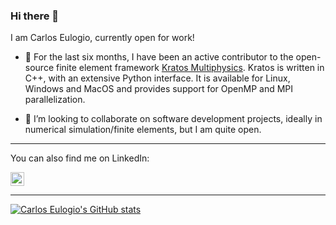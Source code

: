 ### Hi there 👋

I am Carlos Eulogio, currently open for work!

- **🔭** For the last six months, I have been an active contributor to the open-source finite element framework [Kratos Multiphysics](https://github.com/KratosMultiphysics/Kratos). Kratos is written in C++, with an extensive Python interface. It is available for Linux, Windows and MacOS and provides support for OpenMP and MPI parallelization.

- 👯 I’m looking to collaborate on software development projects, ideally in numerical simulation/finite elements, but I am quite open.

---

You can also find me on LinkedIn:

<a href="https://www.linkedin.com/in/ceulogioflores/">
  <img align="middle" alt="Eulogio's LinkedIN" width="22px" src="https://raw.githubusercontent.com/peterthehan/peterthehan/master/assets/linkedin.svg" />
</a>

---

[![Carlos Eulogio's GitHub stats](https://github-readme-stats.vercel.app/api?username=ceulogiof&show_icons=true&include_all_commits=true&theme=dark)](https://github.com/anuraghazra/github-readme-stats)

<!--
**ceulogiof/ceulogiof** is a ✨ _special_ ✨ repository because its `README.md` (this file) appears on your GitHub profile.

Here are some ideas to get you started:

- 🔭 I’m currently working on ...
- 🌱 I’m currently learning ...
- 👯 I’m looking to collaborate on ...
- 🤔 I’m looking for help with ...
- 💬 Ask me about ...
- 📫 How to reach me: ...
- 😄 Pronouns: ...
- ⚡ Fun fact: ...
-->
